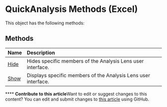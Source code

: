 
# QuickAnalysis Methods (Excel)
This object has the following methods:

## Methods



|**Name**|**Description**|
|:-----|:-----|
| [Hide](dc3b805a-8744-1f63-0509-32b8254958b8.md)|Hides specific members of the Analysis Lens user interface.|
| [Show](0a30cfb1-1a15-95da-9ad5-2bf579696769.md)|Displays specific members of the Analysis Lens user interface.|

****   **Contribute to this article**Want to edit or suggest changes to this content? You can edit and submit changes to  [this article](https://github.com/jhershey00/VBA_Excel_Test/OpenXMLCon/articles/f444a49c-ea69-2b50-5dec-6b612ce647b7.md) using GitHub.

